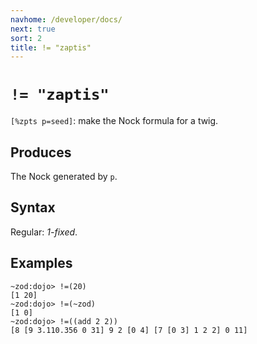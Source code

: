 ```yaml
---
navhome: /developer/docs/
next: true
sort: 2
title: != "zaptis"
---
```


# `!= "zaptis"`

`[%zpts p=seed]`: make the Nock formula for a twig.

## Produces

The Nock generated by `p`.

## Syntax

Regular: *1-fixed*.

## Examples

```
~zod:dojo> !=(20)
[1 20]
~zod:dojo> !=(~zod)
[1 0]
~zod:dojo> !=((add 2 2))
[8 [9 3.110.356 0 31] 9 2 [0 4] [7 [0 3] 1 2 2] 0 11]
```
